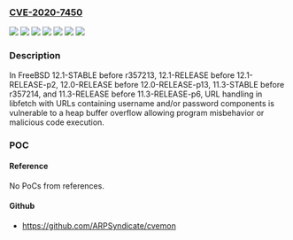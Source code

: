 ### [CVE-2020-7450](https://cve.mitre.org/cgi-bin/cvename.cgi?name=CVE-2020-7450)
![](https://img.shields.io/static/v1?label=Product&message=FreeBSD&color=blue)
![](https://img.shields.io/static/v1?label=Version&message=11.3-RELEASE%20before%2011.3-RELEASE-p6%20&color=brightgreen)
![](https://img.shields.io/static/v1?label=Version&message=11.3-STABLE%20before%20r357214%20&color=brightgreen)
![](https://img.shields.io/static/v1?label=Version&message=12.0-RELEASE%20before%2012.0-RELEASE-p13%20&color=brightgreen)
![](https://img.shields.io/static/v1?label=Version&message=12.1-RELEASE%20before%2012.1-RELEASE-p2%20&color=brightgreen)
![](https://img.shields.io/static/v1?label=Version&message=12.1-STABLE%20before%20r357213%20&color=brightgreen)
![](https://img.shields.io/static/v1?label=Vulnerability&message=Heap-based%20buffer%20overflow&color=brightgreen)

### Description

In FreeBSD 12.1-STABLE before r357213, 12.1-RELEASE before 12.1-RELEASE-p2, 12.0-RELEASE before 12.0-RELEASE-p13, 11.3-STABLE before r357214, and 11.3-RELEASE before 11.3-RELEASE-p6, URL handling in libfetch with URLs containing username and/or password components is vulnerable to a heap buffer overflow allowing program misbehavior or malicious code execution.

### POC

#### Reference
No PoCs from references.

#### Github
- https://github.com/ARPSyndicate/cvemon

